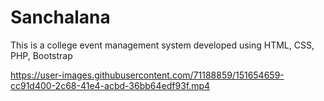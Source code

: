 # Sanchalana
This is a college event management system developed using HTML, CSS, PHP, Bootstrap


https://user-images.githubusercontent.com/71188859/151654659-cc91d400-2c68-41e4-acbd-36bb64edf93f.mp4

